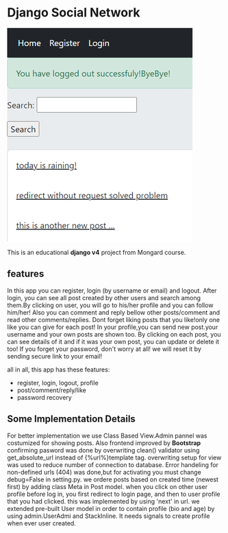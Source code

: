 # Django Social Network

![home page](pic/HomePage2.PNG)

This is an educational **django v4**  project from Mongard course.

## features
In this app you can register, login (by username or email) and logout.
After login, you can see all post created by other users and search among them.By clicking on user, you will go to his/her profile and you can follow him/her!
Also you can comment and reply bellow other posts/comment and read other comments/replies.
Dont forget liking posts that you like!only one like you can give for each post!
In your profile,you can send new post.your username and your own posts are shown too.
By clicking on each post, you can see details of it and if it was your own post, you can update or delete it too!
If you forget your password, don't worry at all! we will reset it by sending secure link to your email!

all in all, this app has these features:
- register, login, logout, profile
- post/comment/reply/like
- password recovery

## Some Implementation Details

For better implementation we use Class Based View.Admin pannel was costumized for showing posts.
Also frontend improved by **Bootstrap**
confirming pasword was done by overwriting clean() validator
using get_absolute_url instead of {%url%}template tag.
overwriting setup for view was used to reduce number of connection to database.
Error handeling for non-defined urls (404) was done,but for activating you must change debug=False in setting.py.
we ordere posts based on created time (newest first) by adding class Meta in Post model.
when you click on other user profile before log in, you first redirect to login page, and then to user profile that you had clicked. this was implemented by using 'next' in url.
we extended pre-built User model in order to contain profile (bio and age) by using admin.UserAdmi and StackInline. It needs signals to create profile when ever user created.

